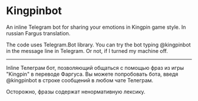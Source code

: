 # Kingpinbot
An inline Telegram bot for sharing your emotions in Kingpin game style. In russian Fargus translation.

The code uses Telegram.Bot library. You can try the bot typing @kingpinbot in the message line in Telegram. Or not, if I turned my machine off.
_______________________

Inline Телеграм бот, позволяющий общаться с помощью фраз из игры "Kingpin" в переводе Фаргуса. Вы можете попробовать бота, введя @kingpinbot в строке сообщений в любом чате Телеграм. 

Осторожно, фразы содержат ненормативную лексику.

